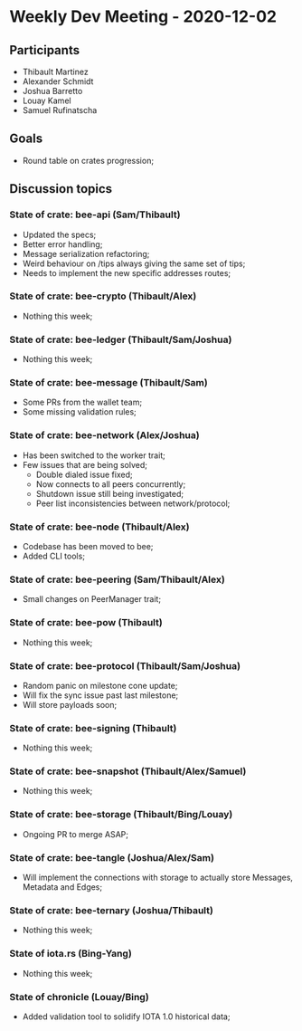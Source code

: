 # Weekly Dev Meeting - 2020-12-02

## Participants

- Thibault Martinez
- Alexander Schmidt
- Joshua Barretto
- Louay Kamel
- Samuel Rufinatscha

## Goals

- Round table on crates progression;

## Discussion topics

### State of crate: bee-api (Sam/Thibault)

- Updated the specs;
- Better error handling;
- Message serialization refactoring;
- Weird behaviour on /tips always giving the same set of tips;
- Needs to implement the new specific addresses routes;

### State of crate: bee-crypto (Thibault/Alex)

- Nothing this week;

### State of crate: bee-ledger (Thibault/Sam/Joshua)

- Nothing this week;

### State of crate: bee-message (Thibault/Sam)

- Some PRs from the wallet team;
- Some missing validation rules;

### State of crate: bee-network (Alex/Joshua)

- Has been switched to the worker trait;
- Few issues that are being solved;
    - Double dialed issue fixed;
    - Now connects to all peers concurrently;
    - Shutdown issue still being investigated;
    - Peer list inconsistencies between network/protocol;

### State of crate: bee-node (Thibault/Alex)

- Codebase has been moved to bee;
- Added CLI tools;

### State of crate: bee-peering (Sam/Thibault/Alex)

- Small changes on PeerManager trait;

### State of crate: bee-pow (Thibault)

- Nothing this week;

### State of crate: bee-protocol (Thibault/Sam/Joshua)

- Random panic on milestone cone update;
- Will fix the sync issue past last milestone;
- Will store payloads soon;

### State of crate: bee-signing (Thibault)

- Nothing this week;

### State of crate: bee-snapshot (Thibault/Alex/Samuel)

- Nothing this week;

### State of crate: bee-storage (Thibault/Bing/Louay)

- Ongoing PR to merge ASAP;

### State of crate: bee-tangle (Joshua/Alex/Sam)

- Will implement the connections with storage to actually store Messages, Metadata and Edges;

### State of crate: bee-ternary (Joshua/Thibault)

- Nothing this week;

### State of iota.rs (Bing-Yang)

- Nothing this week;

### State of chronicle (Louay/Bing)

- Added validation tool to solidify IOTA 1.0 historical data;
